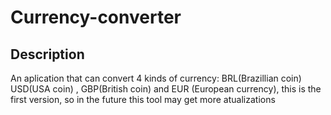 # Currency-converter

## Description

An aplication that can convert 4 kinds of currency: BRL(Brazillian coin) USD(USA coin) , GBP(British coin) and EUR (European currency), this is the first version, so in the future this tool may get more atualizations

